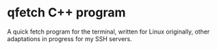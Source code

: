 # qfetch C++ program
A quick fetch program for the terminal, written for Linux originally, other adaptations in progress for my SSH servers.
